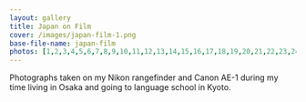 ```yaml
---
layout: gallery
title: Japan on Film
cover: /images/japan-film-1.png
base-file-name: japan-film
photos: [1,2,3,4,5,6,7,8,9,10,11,12,13,14,15,16,17,18,19,20,21,22,23,24]
---
```


Photographs taken on my Nikon rangefinder and Canon AE-1 during my time living in Osaka and going to language school in Kyoto.
